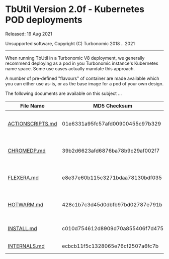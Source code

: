 # TbUtil Version 2.0f - Kubernetes POD deployments

Released: 19 Aug 2021

Unsupported software, Copyright (C) Turbonomic 2018 .. 2021

---

When running TbUtil in a Turbonomic V8 deployment, we generally recommend deploying as a pod in you Turbonomic instance's Kubernetes name space. Some use cases actually mandate this approach.

A number of pre-defined "flavours" of container are made available which you can either use as-is, or as the base image for a pod of your own design.

The following documents are available on this subject ...

| File Name | MD5 Checksum | Notes |
| --------- | ------------ | ----- |
| [ACTIONSCRIPTS.md](../docs/K8S/ACTIONSCRIPTS.md) | 01e6331a95fc57afd00900455c97b329 | TBUtil Action Scripts Pod |
| [CHROMEDP.md](../docs/K8S/CHROMEDP.md) | 39b2d6623afd6876ba78b9c29af002f7 | TBUtil ChromeDP integration pod. |
| [FLEXERA.md](../docs/K8S/FLEXERA.md) | e8e37e60b115c3271bdaa78130bdf035 | TBUtil Flexera intergration Pod |
| [HOTWARM.md](../docs/K8S/HOTWARM.md) | 428c1b7c3d45d0dbfb97bd02787e791b | TBUtil Hot/Warm Standby Pod |
| [INSTALL.md](../docs/K8S/INSTALL.md) | c010d754612d8909d70a855406f7d475 | Installing TBUtil PODs |
| [INTERNALS.md](../docs/K8S/INTERNALS.md) | ecbcb11f5c1328065e76cf2507a6fc7b | TBUtil POD Internals. |
